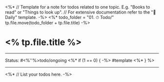 <%* 
	// Template for a note for todos related to one topic. E.g. "Books to read" or "Things to look up". 
	// For extensive documentation refer to the "📓 Daily" template.
-%>
<%*
	todo_folder = "01. ⏱ Todo/"
	tp.file.move(todo_folder + tp.file.title)
-%>
# <% tp.file.title %>

---

Status: #<%''%>todo/ongoing <%* if (1 == 0) { -%> #template <%* } %>

---

<%* 
	// List your todos here.
-%>